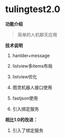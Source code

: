 # tulingtest2.0

**功能介绍**

>简单的人机聊天应用

**技术说明**

1. hanlder+message

2. listview多items布局

3. listview优化

4. 图灵机器人接口使用

5. fastjson使用

6. 引入绑定服务

**相比1.0的改进：**

1. 引入了绑定服务
